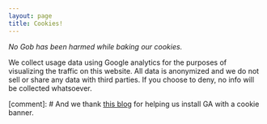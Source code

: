 ```yaml
---
layout: page
title: Cookies!
---
```


*No Gob has been harmed while baking our cookies.*

We collect usage data using Google analytics for the purposes of visualizing the traffic on this website.
All data is anonymized and we do not sell or share any data with third parties.
If you choose to deny, no info will be collected whatsoever.



[comment]: # And we thank [this blog](https://littlebigtech.net/posts/setting-up-cookie-compliance-for-google-analytics-on-a-jekyll-site/) for helping us install GA with a cookie banner.

